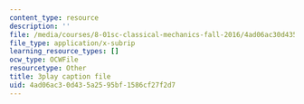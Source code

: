 ```yaml
---
content_type: resource
description: ''
file: /media/courses/8-01sc-classical-mechanics-fall-2016/4ad06ac30d435a2595bf1586cf27f2d7_t2PkbsWjG80.vtt
file_type: application/x-subrip
learning_resource_types: []
ocw_type: OCWFile
resourcetype: Other
title: 3play caption file
uid: 4ad06ac3-0d43-5a25-95bf-1586cf27f2d7
---
```

